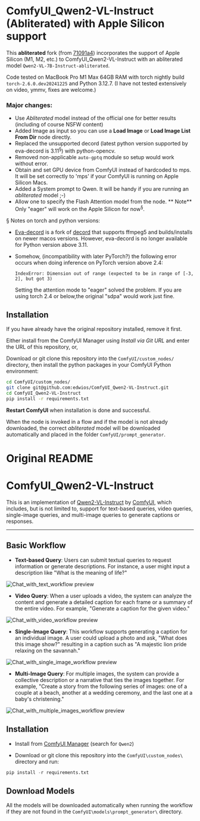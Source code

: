 # ComfyUI_Qwen2-VL-Instruct (**Abliterated**) with Apple Silicon support

This **abliterated** fork (from [71091a4](https://github.com/IuvenisSapiens/ComfyUI_Qwen2-VL-Instruct/commit/71091a4dbbefc76ef2059e0d99ee97c98e86e7ae)) incorporates the support of Apple Silicon (M1, M2, etc.) to ComfyUI_Qwen2-VL-Instruct with an abliterated model `Qwen2-VL-7B-Instruct-abliterated`.

Code tested on MacBook Pro M1 Max 64GB RAM with torch nightly build `torch-2.6.0.dev20241225` and Python 3.12.7. (I have not tested extensively on video, ymmv, fixes are welcome.)

### Major changes:

- Use *Abliterated* model instead of the official one for better results (including of course NSFW content)
- Added Image as input so you can use a **Load Image** or **Load Image List From Dir** node directly.
- Replaced the unsupported decord (latest python version supported by eva-decord is 3.11<sup>§</sup>) with python-opencv.
- Removed non-applicable `auto-gptq` module so setup would work without error.
- Obtain and set GPU device from ComfyUI instead of hardcoded to mps. It will be set correctly to 'mps' if your ComfyUI is running on Apple Silicon Macs.
- Added a System prompt to Qwen. It will be handy if you are running an _abliterated_ model ;-)
- Allow one to specify the Flash Attention model from the node. ** Note** Only "eager" will work on the Apple Silicon for now<sup>§</sup>.

§ Notes on torch and python versions:

* [Eva-decord](https://pypi.org/project/eva-decord/) is a fork of [decord](https://pypi.org/project/decord/) that supports ffmpeg5 and builds/installs on newer macos versions. However, eva-decord is no longer available for Python version above 3.11.

* Somehow, (incompatibility with later PyTorch?) the following error occurs when doing inference on PyTorch version above 2.4:

   `IndexError: Dimension out of range (expected to be in range of [-3, 2], but got 3)`

    Setting the attention mode to "eager" solved the problem. If you are using torch 2.4 or below,the original "sdpa" would work just fine.

## Installation

If you have already have the original repository installed, remove it first.

Either install from the ComfyUI Manager using *Install via Git URL* and enter the URL of this repository, or,

Download or git clone this repository into the `ComfyUI/custom_nodes/` directory, then install the python packages in your ComfyUI Python environment:

```bash
cd ComfyUI/custom_nodes/
git clone git@github.com:edwios/ComfyUI_Qwen2-VL-Instruct.git
cd ComfyUI_Qwen2-VL-Instruct
pip install -r requirements.txt
```

**Restart ComfyUI** when installation is done and successful.

When the node is invoked in a flow and if the model is not already downloaded, the correct *abliterated* model will be downloaded automatically and placed in the folder `ComfyUI/prompt_generator`.


# Original README

# ComfyUI_Qwen2-VL-Instruct

This is an implementation of [Qwen2-VL-Instruct](https://github.com/QwenLM/Qwen2-VL) by [ComfyUI](https://github.com/comfyanonymous/ComfyUI), which includes, but is not limited to, support for text-based queries, video queries, single-image queries, and multi-image queries to generate captions or responses.

---

## Basic Workflow

- **Text-based Query**: Users can submit textual queries to request information or generate descriptions. For instance, a user might input a description like "What is the meaning of life?"

![Chat_with_text_workflow preview](examples/Chat_with_text_workflow.png)

- **Video Query**: When a user uploads a video, the system can analyze the content and generate a detailed caption for each frame or a summary of the entire video. For example, "Generate a caption for the given video."

![Chat_with_video_workflow preview](examples/Chat_with_video_workflow.png)

- **Single-Image Query**: This workflow supports generating a caption for an individual image. A user could upload a photo and ask, "What does this image show?" resulting in a caption such as "A majestic lion pride relaxing on the savannah."

![Chat_with_single_image_workflow preview](examples/Chat_with_single_image_workflow.png)

- **Multi-Image Query**: For multiple images, the system can provide a collective description or a narrative that ties the images together. For example, "Create a story from the following series of images: one of a couple at a beach, another at a wedding ceremony, and the last one at a baby's christening."

![Chat_with_multiple_images_workflow preview](examples/Chat_with_multiple_images_workflow.png)

## Installation

- Install from [ComfyUI Manager](https://github.com/ltdrdata/ComfyUI-Manager) (search for `Qwen2`)

- Download or git clone this repository into the `ComfyUI\custom_nodes\` directory and run:

```python
pip install -r requirements.txt
```

## Download Models

All the models will be downloaded automatically when running the workflow if they are not found in the `ComfyUI\models\prompt_generator\` directory.
